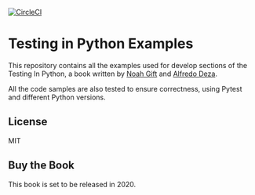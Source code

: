 [![CircleCI](https://circleci.com/gh/paiml/testing-in-python.svg?style=svg)](https://circleci.com/gh/paiml/testing-in-python)
# Testing in Python Examples

This repository contains all the examples used for develop sections of the Testing In Python, a book written by [Noah Gift](https://noahgift.com/) and [Alfredo Deza](https://www.alfredodeza.com/).

All the code samples are also tested to ensure correctness, using Pytest and
different Python versions.

## License

MIT

## Buy the Book

This book is set to be released in 2020.
